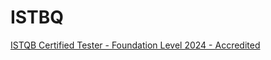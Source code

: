 # ISTBQ

[ISTQB Certified Tester - Foundation Level 2024 - Accredited](https://www.udemy.com/course/accredited-istqb-certified-tester-foundation-level-course/)